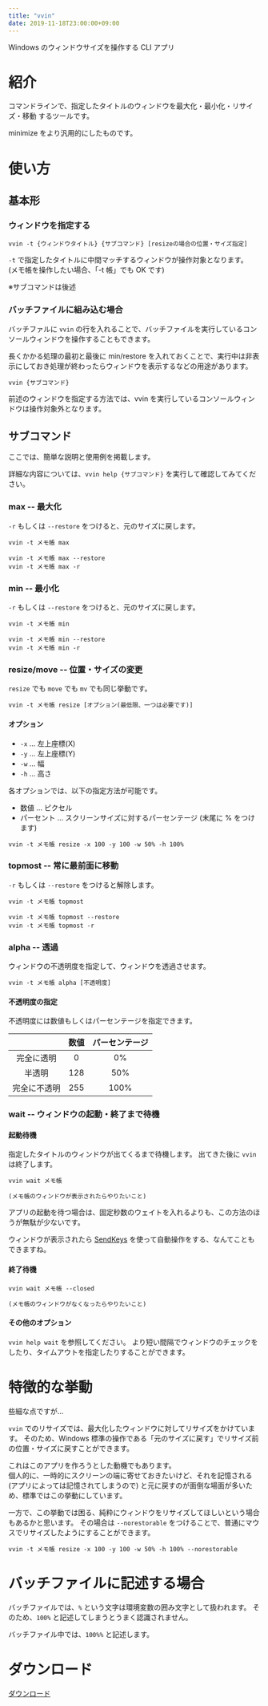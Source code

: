 ```yaml
---
title: "vvin"
date: 2019-11-18T23:00:00+09:00
---
```


Windows のウィンドウサイズを操作する CLI アプリ

<!--more-->

# 紹介

コマンドラインで、指定したタイトルのウィンドウを最大化・最小化・リサイズ・移動 するツールです。

minimize をより汎用的にしたものです。

# 使い方

## 基本形

### ウィンドウを指定する

```
vvin -t {ウィンドウタイトル} {サブコマンド} [resizeの場合の位置・サイズ指定]
```

`-t` で指定したタイトルに中間マッチするウィンドウが操作対象となります。<br />
(メモ帳を操作したい場合、「-t 帳」でも OK です)

※サブコマンドは後述

### バッチファイルに組み込む場合

バッチファルに `vvin` の行を入れることで、バッチファイルを実行しているコンソールウィンドウを操作することもできます。

長くかかる処理の最初と最後に min/restore を入れておくことで、実行中は非表示にしておき処理が終わったらウィンドウを表示するなどの用途があります。

```
vvin {サブコマンド}
```

前述のウィンドウを指定する方法では、vvin を実行しているコンソールウィンドウは操作対象外となります。

## サブコマンド

ここでは、簡単な説明と使用例を掲載します。

詳細な内容については、`vvin help {サブコマンド}` を実行して確認してみてください。

### max -- 最大化

`-r` もしくは `--restore` をつけると、元のサイズに戻します。

```
vvin -t メモ帳 max

vvin -t メモ帳 max --restore
vvin -t メモ帳 max -r
```

### min -- 最小化

`-r` もしくは `--restore` をつけると、元のサイズに戻します。

```
vvin -t メモ帳 min

vvin -t メモ帳 min --restore
vvin -t メモ帳 min -r
```

### resize/move -- 位置・サイズの変更

`resize` でも `move` でも `mv` でも同じ挙動です。

```
vvin -t メモ帳 resize [オプション(最低限、一つは必要です)]
```

#### オプション

* `-x` … 左上座標(X)
* `-y` … 左上座標(Y)
* `-w` … 幅
* `-h` … 高さ

各オプションでは、以下の指定方法が可能です。

* 数値 … ピクセル
* パーセント … スクリーンサイズに対するパーセンテージ (末尾に % をつけます)

```
vvin -t メモ帳 resize -x 100 -y 100 -w 50% -h 100%
```

### topmost -- 常に最前面に移動

`-r` もしくは `--restore` をつけると解除します。

```
vvin -t メモ帳 topmost

vvin -t メモ帳 topmost --restore
vvin -t メモ帳 topmost -r
```

### alpha -- 透過

ウィンドウの不透明度を指定して、ウィンドウを透過させます。

```
vvin -t メモ帳 alpha [不透明度]
```

#### 不透明度の指定

不透明度には数値もしくはパーセンテージを指定できます。

|              | 数値 | パーセンテージ |
|:------------:|:----:|:--------------:|
| 完全に透明   |   0  |        0%      |
| 半透明       |  128 |       50%      |
| 完全に不透明 |  255 |      100%      |

### wait -- ウィンドウの起動・終了まで待機

#### 起動待機

指定したタイトルのウィンドウが出てくるまで待機します。
出てきた後に `vvin` は終了します。

```
vvin wait メモ帳

(メモ帳のウィンドウが表示されたらやりたいこと)
```

アプリの起動を待つ場合は、固定秒数のウェイトを入れるよりも、この方法のほうが無駄が少ないです。

ウィンドウが表示されたら [SendKeys](https://www.vector.co.jp/soft/win95/net/se250664.html) を使って自動操作をする、なんてこともできますね。

#### 終了待機

```
vvin wait メモ帳 --closed

(メモ帳のウィンドウがなくなったらやりたいこと)
```

#### その他のオプション

`vvin help wait` を参照してください。
より短い間隔でウィンドウのチェックをしたり、タイムアウトを指定したりすることができます。

# 特徴的な挙動

些細な点ですが…

`vvin` でのリサイズでは、最大化したウィンドウに対してリサイズをかけています。
そのため、Windows 標準の操作である「元のサイズに戻す」でリサイズ前の位置・サイズに戻すことができます。

これはこのアプリを作ろうとした動機でもあります。<br />
個人的に、一時的にスクリーンの端に寄せておきたいけど、それを記憶される (アプリによっては記憶されてしまうので) と元に戻すのが面倒な場面が多いため、標準ではこの挙動にしています。

一方で、この挙動では困る、純粋にウィンドウをリサイズしてほしいという場合もあるかと思います。
その場合は `--norestorable` をつけることで、普通にマウスでリサイズしたようにすることができます。

```
vvin -t メモ帳 resize -x 100 -y 100 -w 50% -h 100% --norestorable
```

# バッチファイルに記述する場合

バッチファイルでは、`%` という文字は環境変数の囲み文字として扱われます。
そのため、`100%` と記述してしまうとうまく認識されません。

バッチファイル中では、`100%%` と記述します。

# ダウンロード

[ダウンロード](https://github.com/shu-go/vvin/releases)
